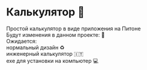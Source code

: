 # Калькулятор :1234: 
Простой калькулятор в виде приложения на Питоне  
Будут изменения в данном проекте: :memo:  
Ожидается:  
нормальный дизайн :recycle:   
инженерный калькулятор  :it:  
exe для установки на компьютер :computer:  
